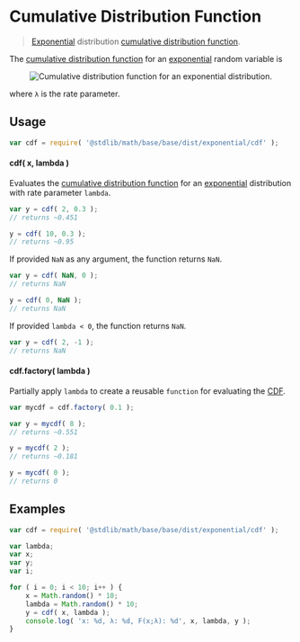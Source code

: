 Cumulative Distribution Function
===
> [Exponential][exponential] distribution [cumulative distribution function][cdf].

<!-- <intro> -->

The [cumulative distribution function][cdf] for an [exponential][exponential] random variable is

<!-- <equation class="equation" label="eq:cdf" align="center" raw="F(x;\lambda) = \begin{cases} 1-e^{-\lambda x} &amp; x \ge 0 \\ 0 & x < 0 \end{cases}" alt="Cumulative distribution function for an exponential distribution."> -->
<div class="equation" align="center" data-raw-text="F(x;\lambda) = \begin{cases} 1-e^{-\lambda x} &amp; x \ge 0 \\ 0 & x < 0 \end{cases}" data-equation="eq:cdf">
	<img src="" alt="Cumulative distribution function for an exponential distribution.">
	<br>
</div>

where `λ` is the rate parameter.

<!-- </intro> -->

<!-- <usage> -->

## Usage
``` javascript
var cdf = require( '@stdlib/math/base/base/dist/exponential/cdf' );
```

#### cdf( x, lambda )
Evaluates the [cumulative distribution function][cdf] for an [exponential][exponential] distribution with rate parameter `lambda`.

``` javascript
var y = cdf( 2, 0.3 );
// returns ~0.451

y = cdf( 10, 0.3 );
// returns ~0.95
```

If provided `NaN` as any argument, the function returns `NaN`.

``` javascript
var y = cdf( NaN, 0 );
// returns NaN

y = cdf( 0, NaN );
// returns NaN
```

If provided `lambda < 0`, the function returns `NaN`.

``` javascript
var y = cdf( 2, -1 );
// returns NaN
```

#### cdf.factory( lambda )

Partially apply `lambda` to create a reusable `function` for evaluating the [CDF][cdf].

``` javascript
var mycdf = cdf.factory( 0.1 );

var y = mycdf( 8 );
// returns ~0.551

y = mycdf( 2 );
// returns ~0.181

y = mycdf( 0 );
// returns 0
```
<!-- </usage> -->

<!-- <examples> -->
## Examples

``` javascript
var cdf = require( '@stdlib/math/base/base/dist/exponential/cdf' );

var lambda;
var x;
var y;
var i;

for ( i = 0; i < 10; i++ ) {
	x = Math.random() * 10;
	lambda = Math.random() * 10;
	y = cdf( x, lambda );
	console.log( 'x: %d, λ: %d, F(x;λ): %d', x, lambda, y );
}
```
<!-- </examples> -->


<!-- <links> -->
[cdf]:  https://en.wikipedia.org/wiki/Cumulative_distribution_function
[exponential]: https://en.wikipedia.org/wiki/Exponential_distribution
<!-- </links> -->

